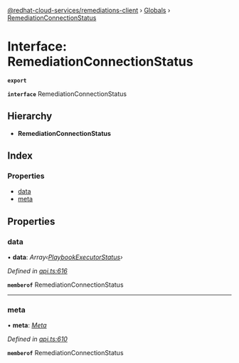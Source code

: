 [@redhat-cloud-services/remediations-client](../README.md) › [Globals](../globals.md) › [RemediationConnectionStatus](remediationconnectionstatus.md)

# Interface: RemediationConnectionStatus

**`export`** 

**`interface`** RemediationConnectionStatus

## Hierarchy

* **RemediationConnectionStatus**

## Index

### Properties

* [data](remediationconnectionstatus.md#data)
* [meta](remediationconnectionstatus.md#meta)

## Properties

###  data

• **data**: *Array‹[PlaybookExecutorStatus](playbookexecutorstatus.md)›*

*Defined in [api.ts:616](https://github.com/RedHatInsights/javascript-clients/blob/master/packages/remediations/api.ts#L616)*

**`memberof`** RemediationConnectionStatus

___

###  meta

• **meta**: *[Meta](meta.md)*

*Defined in [api.ts:610](https://github.com/RedHatInsights/javascript-clients/blob/master/packages/remediations/api.ts#L610)*

**`memberof`** RemediationConnectionStatus
